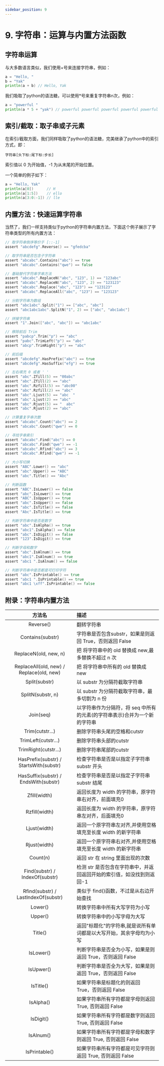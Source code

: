 ```yaml
---
sidebar_position: 9
---
```


# 9. 字符串：运算与内置方法函数

## 字符串运算

与大多数语言类似，我们使用+号来连接字符串，例如：

```go
a = "Hello, "
b = "Yak"
println(a + b) // Hello, Yak
```

我们吸取了python的语法糖，可以使用*号来重复字符串n次，例如：

```go
a = "powerful "
println(a * 5 + "yak") // powerful powerful powerful powerful powerful yak 
```

## 索引/截取：取子串或子元素

在索引/截取方面，我们同样吸取了python的语法糖，完美继承了python中的索引方式，即：

    字符串[头下标:尾下标:步长]

索引值以 0 为开始值，-1 为从末尾的开始位置。

一个简单的例子如下：

```go
a = "Hello, Yak"
println(a[0])      // H
println(a[1:5])    // ello
println(a[3:0:-1]) // lle
```

## 内置方法：快速运算字符串

当然了，我们一样支持类似于python的字符串内置方法，下面这个例子展示了字符串类型的所有内置方法：

```go
// 取字符串倒序等价于 [::-1]
assert "abcdefg".Reverse() == "gfedcba"

// 取字符串是否包含子字符串
assert "abcabc".Contains("abc") == true
assert "abcabc".Contains("qwe") == false

// 基础替代字符串字串方法
assert "abcabc".ReplaceN("abc", "123", 1) == "123abc"
assert "abcabc".ReplaceN("abc", "123", 2) == "123123"
assert "abcabc".Replace("abc", "123") == "123123"
assert "abcabc".ReplaceAll("abc", "123") == "123123"

// 分割字符串为数组
assert "abc1abc".Split("1") == ["abc", "abc"]
assert "abc1abc1abc".SplitN("1", 2) == ["abc", "abc1abc"]

// 拼接字符串
assert "1".Join(["abc", "abc"]) == "abc1abc"

// 移除前后 Trim
assert "pabcp".Trim("p") == "abc"
assert "pabc".TrimLeft("p") == "abc"
assert "abcp".TrimRight("p") == "abc"

// 前后缀
assert "abcdefg".HasPrefix("abc") == true
assert "abcdefg".HasSuffix("efg") == true

// 左右填充 0 或者 ' '
assert "abc".Zfill(5) == "00abc"
assert "abc".Zfill(2) == "abc"
assert "abc".Rzfill(5) == "abc00"
assert "abc".Rzfill(2) == "abc"
assert "abc".Ljust(5) == "abc  "
assert "abc".Ljust(2) == "abc"
assert "abc".Rjust(5) == "  abc"
assert "abc".Rjust(2) == "abc"

// 计算重复字串次数
assert "abcabc".Count("abc") == 2
assert "abcabc".Count("qwe") == 0

// 寻找字串索引
assert "abcabc".Find("abc") == 0
assert "abcabc".Find("qwe") == -1
assert "abcabc".Rfind("abc") == 3
assert "abcabc".Rfind("qwe") == -1

// 大小写切换
assert "ABC".Lower() == "abc"
assert "abc".Upper() == "ABC"
assert "abc".Title() == "Abc"

// 判断函数
assert "ABC".IsLower() == false
assert "abc".IsLower() == true
assert "ABC".IsUpper() == true
assert "abc".IsUpper() == false
assert "abc".IsTitle() == false
assert "Abc".IsTitle() == true

// 判断字符串中是否是数字
assert "abc".IsAlpha() == true
assert "abc1".IsAlpha() == false
assert "abc".IsDigit() == false
assert "123".IsDigit() == true

// 判断字母和数字
assert "abc".IsAlnum() == true
assert "abc1".IsAlnum() == true
assert "abc1 ".IsAlnum() == false

// 判断字符串中是否都是可打印字符
assert "abc".IsPrintable() == true
assert "abc1 ".IsPrintable() == true
assert "abc1 \xff".IsPrintable() == false
```

## 附录：字符串内置方法

|方法名|描述|
|:---:|:----|
|Reverse()|翻转字符串|
|Contains(substr)|字符串是否包含substr，如果是则返回 True，否则返回 False|
|ReplaceN(old, new, n)|把 将字符串中的 old 替换成 new,最多替换不超过 n 次|
|ReplaceAll(old, new) / Replace(old, new)|把 将字符串中所有的 old 替换成 new|
|Split(substr)|以 substr 为分隔符截取字符串|
|SplitN(substr, n)|以 substr 为分隔符截取字符串，最多切割为 n 份|
|Join(seq)|以字符串作为分隔符，将 seq 中所有的元素(的字符串表示)合并为一个新的字符串|
|Trim(cutstr...)|删除字符串头尾的空格和cutstr|
|TrimLeft(cutstr...)|删除字符串头部的cutstr|
|TrimRight(cutstr...)|删除字符串尾部的cutstr|
|HasPrefix(substr) / StartsWith(substr)|检查字符串是否是以指定子字符串 substr 开头|
|HasSuffix(substr) / EndsWith(substr)|检查字符串是否是以指定子字符串 substr 结尾|
|Zfill(width)|返回长度为 width 的字符串，原字符串右对齐，前面填充0|
|Rzfill(width)|返回长度为 width 的字符串，原字符串左对齐，后面填充0|
|Ljust(width)|返回一个原字符串左对齐,并使用空格填充至长度 width 的新字符串|
|Rjust(width)|返回一个原字符串右对齐,并使用空格填充至长度 width 的新字符串|
|Count(n)|返回 str 在 string 里面出现的次数|
|Find(substr) / IndexOf(substr)|检测 str 是否包含在字符串中，并返回返回开始的索引值，如没找到则返回-1|
|Rfind(substr) / LastIndexOf(substr)|类似于 find()函数，不过是从右边开始查找|
|Lower()|转换字符串中所有大写字符为小写|
|Upper()|转换字符串中的小写字母为大写|
|Title()|返回"标题化"的字符串,就是说所有单词都是以大写开始，其余字母均为小写|
|IsLower()|判断字符串是否全为小写，如果是则返回 True，否则返回 False|
|IsUpwer()|判断字符串是否全为大写，如果是则返回 True，否则返回 False|
|IsTitle()|如果字符串是标题化的则返回 True，否则返回 False|
|IsAlpha()|如果字符串所有字符都是字母则返回 True, 否则返回 False|
|IsDigit()|如果字符串所有字符都是数字则返回 True, 否则返回 False|
|IsAlnum()|如果字符串所有字符都是字母和数字则返回 True, 否则返回 False|
|IsPrintable()|如果字符串所有字符都是可见字符则返回 True, 否则返回 False|